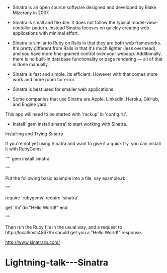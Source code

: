 -	Sinatra is an open source software designed and developed by Blake Mizerany in 2007.

-	Sinatra is small and flexible. It does not follow the typical model-view-contoller pattern. Instead Sinatra focuses on quickly creating web applications with minimal effort.


-	Sinatra is similar to Ruby on Rails in that they are both web frameworks. It's pretty different from Rails in that it's much lighter (less overhead), and you have more fine-grained control over your webapp. Additionally, there is no built-in database functionality or page rendering — all of that is done manually.

-	Sinatra is fast and simple. Its efficient. However with that comes more work and more room for error.

- Sinatra is best used for smaller web applications.

-	Some companies that use Sinatra are Apple, LinkedIn, Heroku, GitHub, and Engine yard.


This app will need to be started with 'rackup' in 'config.ru'.

* Install 'gem install sinatra' to start working with Sinatra.

Installing and Trying Sinatra

If you're not yet using Sinatra and want to give it a quick try, you can install it with RubyGems:

''''
gem install sinatra

''''

Put the following basic example into a file, say example.rb:

''''

require 'rubygems'
require 'sinatra'

get '/hi' do
  "Hello World!"
end

''''

Then run the Ruby file in the usual way, and a request to http://localhost:4567/hi should get you a "Hello World!" response.



http://www.sinatrarb.com/
# Lightning-talk---Sinatra
